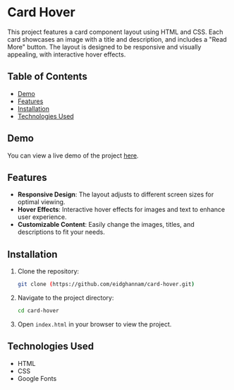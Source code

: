 # Card Hover

This project features a card component layout using HTML and CSS. Each card showcases an image with a title and description, and includes a "Read More" button. The layout is designed to be responsive and visually appealing, with interactive hover effects.

## Table of Contents

- [Demo](#demo)
- [Features](#features)
- [Installation](#installation)
- [Technologies Used](#technologies-used)

## Demo

You can view a live demo of the project [here](https://eidghannam.github.io./card-hover/).

## Features

- **Responsive Design**: The layout adjusts to different screen sizes for optimal viewing.
- **Hover Effects**: Interactive hover effects for images and text to enhance user experience.
- **Customizable Content**: Easily change the images, titles, and descriptions to fit your needs.

## Installation

1. Clone the repository:

    ```bash
    git clone (https://github.com/eidghannam/card-hover.git)
    ```

2. Navigate to the project directory:

    ```bash
    cd card-hover
    ```

3. Open `index.html` in your browser to view the project.

## Technologies Used

- HTML
- CSS
- Google Fonts
